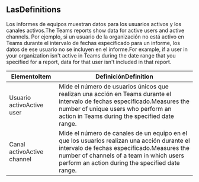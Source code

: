 ## <a name="definitions"></a><span data-ttu-id="278cb-101">Las</span><span class="sxs-lookup"><span data-stu-id="278cb-101">Definitions</span></span>

<span data-ttu-id="278cb-102">Los informes de equipos muestran datos para los usuarios activos y los canales activos.</span><span class="sxs-lookup"><span data-stu-id="278cb-102">The Teams reports show data for active users and active channels.</span></span> <span data-ttu-id="278cb-103">Por ejemplo, si un usuario de la organización no está activo en Teams durante el intervalo de fechas especificado para un informe, los datos de ese usuario no se incluyen en el informe.</span><span class="sxs-lookup"><span data-stu-id="278cb-103">For example, if a user in your organization isn't active in Teams during the date range that you specified for a report, data for that user isn't included in that report.</span></span>

|<span data-ttu-id="278cb-104">Elemento</span><span class="sxs-lookup"><span data-stu-id="278cb-104">Item</span></span>  |<span data-ttu-id="278cb-105">Definición</span><span class="sxs-lookup"><span data-stu-id="278cb-105">Definition</span></span>  |
|---------|---------|
|<span data-ttu-id="278cb-106">Usuario activo</span><span class="sxs-lookup"><span data-stu-id="278cb-106">Active user</span></span>     |<span data-ttu-id="278cb-107">Mide el número de usuarios únicos que realizan una acción en Teams durante el intervalo de fechas especificado.</span><span class="sxs-lookup"><span data-stu-id="278cb-107">Measures the number of unique users who perform an action in Teams during the specified date range.</span></span>    |
|<span data-ttu-id="278cb-108">Canal activo</span><span class="sxs-lookup"><span data-stu-id="278cb-108">Active channel</span></span>    |<span data-ttu-id="278cb-109">Mide el número de canales de un equipo en el que los usuarios realizan una acción durante el intervalo de fechas especificado.</span><span class="sxs-lookup"><span data-stu-id="278cb-109">Measures the number of channels of a team in which users perform an action during the specified date range.</span></span>           |
